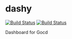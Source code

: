 # dashy

[![Build Status](https://travis-ci.org/chiku/dashy.svg?branch=master)](https://travis-ci.org/chiku/dashy)
[![Build Status](https://drone.io/github.com/chiku/dashy/status.png)](https://drone.io/github.com/chiku/dashy/latest)

Dashboard for Gocd
